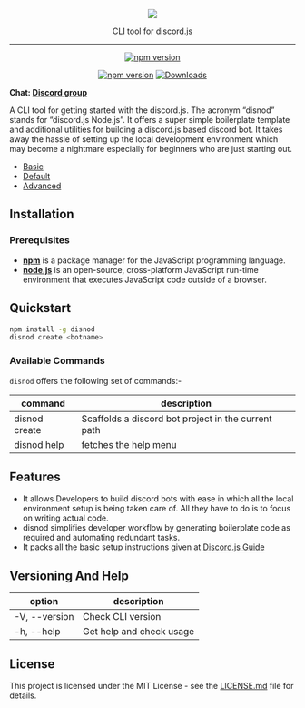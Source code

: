 <p align="center">
	<a href="https://mevn.madlabs.xyz"><img src="https://user-images.githubusercontent.com/54861487/87247177-cf816880-c46f-11ea-929d-5ee37ad73a5f.jpg"  /></a>
	<p align="center"> CLI tool for discord.js </p>
</p>

---

<p align="center">
	<a href="https://nodei.co/npm/disnod/"><img src="https://nodei.co/npm/disnod.png?downloads=true&downloadRank=true&stars=true" alt="npm version" /></a>
</p>
<p align="center">
	<a href="https://www.npmjs.com/package/disnod"><img src="https://img.shields.io/npm/v/disnod?style=for-the-badge" alt="npm version" /></a>
	<a href="https://www.npmjs.com/package/disnod"><img src="https://img.shields.io/npm/dw/disnod?style=for-the-badge" alt="Downloads" /></a>
</p>

**Chat: [Discord group](https://discord.gg/m8297QY)**

A CLI tool for getting started with the discord.js. The acronym “disnod” stands for “discord.js Node.js”. It offers a super simple boilerplate template and additional utilities for building a discord.js based discord bot. It takes away the hassle of setting up the local development environment which may become a nightmare especially for beginners who are just starting out.

- [Basic](https://github.com/Bot-Academia/disnod/tree/master/template/basic)
- [Default](https://github.com/Bot-Academia/disnod/tree/master/template/default)
- [Advanced](https://github.com/Bot-Academia/disnod/tree/master/template/advanced)

## Installation

### Prerequisites

- [**npm**](https://www.npmjs.com/) is a package manager for the JavaScript programming language.
- [**node.js**](https://nodejs.org/en/) is an open-source, cross-platform JavaScript run-time environment that executes JavaScript code outside of a browser.

## Quickstart

```bash
npm install -g disnod
disnod create <botname>
```

### Available Commands

`disnod` offers the following set of commands:-

| command                 | description                                         |
| ----------------------- | --------------------------------------------------- |
| disnod create <botname> | Scaffolds a discord bot project in the current path |
| disnod help             | fetches the help menu                               |

## Features

- It allows Developers to build discord bots with ease in which all the local environment setup is being taken care of. All they have to do is to focus on writing actual code.
- disnod simplifies developer workflow by generating boilerplate code as required and automating redundant tasks.
- It packs all the basic setup instructions given at [Discord.js Guide](https://discordjs.guide/)

## Versioning And Help

| option        | description              |
| ------------- | ------------------------ |
| -V, --version | Check CLI version        |
| -h, --help    | Get help and check usage |

## License

This project is licensed under the MIT License - see the [LICENSE.md](https://github.com/Bot-Academia/disnod/blob/master/LICENSE) file for details.
